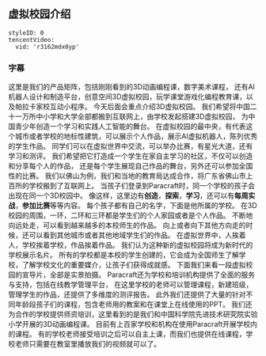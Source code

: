 ## 虚拟校园介绍
```@TencentVideo
styleID: 0
tencentVideo:
  vid: 'r3162mdx0yp'

```

### 字幕
这里是我们的产品矩阵，包括刚刚看到的3D动画编程课，数字美术课程，
还有AI机器人设计和制造平台，创意空间3D虚拟校园，玩学课堂游戏化编程教育课，以及帕拉卡家校互动小程序。
今天后面会重点介绍3D虚拟校园。
我们希望将中国二十一万所中小学和大学全部都搬到互联网上，由学校发起搭建3D虚拟校园，
为中国青少年创造一个学习和实践人工智能的舞台。
在虚拟校园的最中央，有代表这个城市或者学校的地标性建筑，可以展示个人作品，展示AI虚拟机器人，陈列优秀的学生作品。
同学们可以在虚拟世界中交流，可以举办比赛，有星光大道，还有学习和测评。
我们希望把它打造成一个学生在家自主学习的社区，不仅可以创造和分享每个人的作品，
还是每个学生展现自己作品的舞台，另外还可以参加全国性的比赛。
我们以佛山为例，我们和当地的教育局达成合作，将广东省佛山市上百所的学校搬到了互联网上。
当孩子们登录到Paracraft时，同一个学校的孩子会出现在同一个3D校园中。
像这样，这里边有**创造**，**探索**，**学习**，还可以有**每周实战**，**参加比赛**等等内容。
每个孩子都有自己的名字，下面是他所属的学校。
在3D校园的周围，一环，二环和三环都是学生们的个人家园或者是个人作品。
不断地向远处走，可以看到越来越多的本校师生的作品。
向上或者向下其他方向走的时候，还可以看到其他城市或者其他地域学生们的作品。
在虚拟世界中，人挨着人，学校挨着学校，作品挨着作品。
我们认为这种新的虚拟校园将成为新时代的学校展示名片。
所有的学校都是本校的学生创建的，它会成为全国师生了解学校，了解学校文化的重要媒介，让孩子们获得成就感。
下面我们来看一段虚拟校园的宣导片，全部是实景拍摄。
Paracraft还为学校和培训机构提供了全面的服务与支持，包括在线教学管理平台，
在这里学校的老师可以管理课程，新建班级，管理学生的作品，还提供了多维度的测评报告。
此外我们还提供了大量的针对不同年龄段孩子们的课程，包含老师用的教案和在课堂上在线使用的PPT。
我们还为合作的学校提供师资培训，这里看到的是我们和中国科学院先进技术研究院实验小学开展的3D动画编程课。
目前有上百家学校和机构在使用Paracraft开展学校内的课程。
有的学校老师接受培训之后可以自主上课，而我们也提供在线课程，学校老师只需要在教室里播放我们的视频就可以了。
